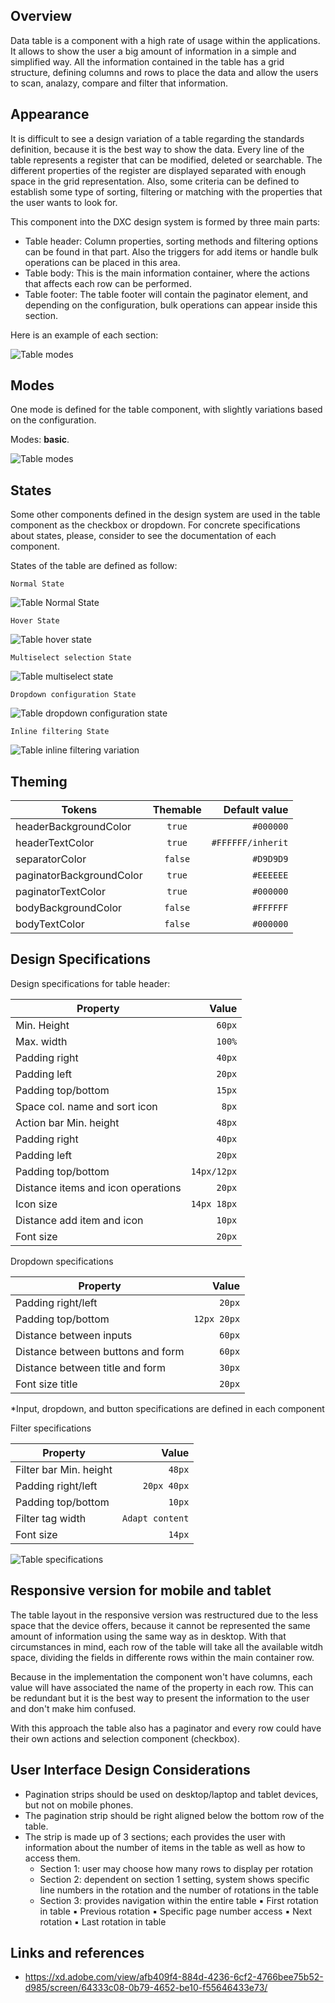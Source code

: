 ## Overview

Data table is a component with a high rate of usage within the applications. It allows to show the user a big amount of information in a simple and simplified way. All the information contained in the table has a grid structure, defining columns and rows to place the data and allow the users to scan, analazy, compare and filter that information.

## Appearance

It is difficult to see a design variation of a table regarding the standards definition, because it is the best way to show the data.
Every line of the table represents a register that can be modified, deleted or searchable. The different properties of the register are displayed separated with enough space in the grid representation.
Also, some criteria can be defined to establish some type of sorting, filtering or matching with the properties that the user wants to look for.

This component into the DXC design system is formed by three main parts:

- Table header: Column properties, sorting methods and filtering options can be found in that part. Also the triggers for add items or handle bulk operations can be placed in this area.
- Table body: This is the main information container, where the actions that affects each row can be performed.
- Table footer: The table footer will contain the paginator element, and depending on the configuration, bulk operations can appear inside this section.

Here is an example of each section:

![Table modes](images/table_appereance.png)

## Modes

One mode is defined for the table component, with slightly variations based on the configuration.

Modes: **basic**.

![Table modes](images/table_mode.png)

## States

Some other components defined in the design system are used in the table component as the checkbox or dropdown. For concrete specifications about states, please, consider to see the documentation of each component.

States of the table are defined as follow:

    Normal State

![Table Normal State](images/table_mode_normal.png)

    Hover State

![Table hover state](images/table_mode_hover.png)

    Multiselect selection State

![Table multiselect state](images/table_mode_multiselection.png)

    Dropdown configuration State

![Table dropdown configuration state](images/table_mode_dropdown.png)

    Inline filtering State

![Table inline filtering variation](images/table_mode_inline.png)

## Theming

| Tokens        | Themable      | Default value |
| ------------- |:-------------:| -------------:|
| headerBackgroundColor       | `true`     | `#000000`  |
| headerTextColor      | `true`     | `#FFFFFF/inherit`  |
| separatorColor       | `false`     | `#D9D9D9`  |
| paginatorBackgroundColor       | `true`     | `#EEEEEE`  |
| paginatorTextColor       | `true`     | `#000000`  |
| bodyBackgroundColor       | `false`     | `#FFFFFF`  |
| bodyTextColor       | `false`     | `#000000`  |

## Design Specifications

Design specifications for table header:

| Property                           |       Value |
| ---------------------------------- | ----------: |
| Min. Height                        |      `60px` |
| Max. width                         |      `100%` |
| Padding right                      |      `40px` |
| Padding left                       |      `20px` |
| Padding top/bottom                 |      `15px` |
| Space col. name and sort icon      |       `8px` |
| Action bar Min. height             |      `48px` |
| Padding right                      |      `40px` |
| Padding left                       |      `20px` |
| Padding top/bottom                 | `14px/12px` |
| Distance items and icon operations |      `20px` |
| Icon size                          | `14px 18px` |
| Distance add item and icon         |      `10px` |
| Font size                          |      `20px` |

Dropdown specifications

| Property                          |       Value |
| --------------------------------- | ----------: |
| Padding right/left                |      `20px` |
| Padding top/bottom                | `12px 20px` |
| Distance between inputs           |      `60px` |
| Distance between buttons and form |      `60px` |
| Distance between title and form   |      `30px` |
| Font size title                   |      `20px` |

\*Input, dropdown, and button specifications are defined in each component

Filter specifications

| Property               |           Value |
| ---------------------- | --------------: |
| Filter bar Min. height |          `48px` |
| Padding right/left     |     `20px 40px` |
| Padding top/bottom     |          `10px` |
| Filter tag width       | `Adapt content` |
| Font size              |          `14px` |

![Table specifications](images/table_specs_header.png)

## Responsive version for mobile and tablet

The table layout in the responsive version was restructured due to the less space that the device offers, because it cannot be represented the same amount of information using the same way as in desktop. With that circumstances in mind, each row of the table will take all the available witdh space, dividing the fields in differente rows within the main container row.

Because in the implementation the component won't have columns, each value will have associated the name of the property in each row. This can be redundant but it is the best way to present the information to the user and don't make him confused.

With this approach the table also has a paginator and every row could have their own actions and selection component (checkbox).

## User Interface Design Considerations

- Pagination strips should be used on desktop/laptop and tablet devices, but not on mobile phones.
- The pagination strip should be right aligned below the bottom row of the table.
- The strip is made up of 3 sections; each provides the user with information about the number of items in the table as well as how to access them.
  - Section 1: user may choose how many rows to display per rotation
  - Section 2: dependent on section 1 setting, system shows specific line numbers in the rotation and the number of rotations in the table
  - Section 3: provides navigation within the entire table
    ▪ First rotation in table
    ▪ Previous rotation
    ▪ Specific page number access
    ▪ Next rotation
    ▪ Last rotation in table

## Links and references

- https://xd.adobe.com/view/afb409f4-884d-4236-6cf2-4766bee75b52-d985/screen/64333c08-0b79-4652-be10-f55646433e73/

